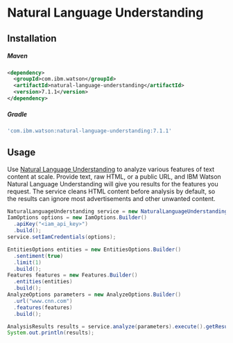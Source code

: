 # Natural Language Understanding

## Installation

##### Maven
```xml
<dependency>
  <groupId>com.ibm.watson</groupId>
  <artifactId>natural-language-understanding</artifactId>
  <version>7.1.1</version>
</dependency>
```

##### Gradle
```gradle
'com.ibm.watson:natural-language-understanding:7.1.1'
```

## Usage
Use [Natural Language Understanding](https://cloud.ibm.com/docs/services/natural-language-understanding?topic=natural-language-understanding-about)
to analyze various features of text content at scale. Provide text, raw HTML, or a public URL, and IBM Watson Natural
Language Understanding will give you results for the features you request. The service cleans HTML content before
analysis by default, so the results can ignore most advertisements and other unwanted content.

```java
NaturalLanguageUnderstanding service = new NaturalLanguageUnderstanding("2017-02-27");
IamOptions options = new IamOptions.Builder()
  .apiKey("<iam_api_key>")
  .build();
service.setIamCredentials(options);

EntitiesOptions entities = new EntitiesOptions.Builder()
  .sentiment(true)
  .limit(1)
  .build();
Features features = new Features.Builder()
  .entities(entities)
  .build();
AnalyzeOptions parameters = new AnalyzeOptions.Builder()
  .url("www.cnn.com")
  .features(features)
  .build();

AnalysisResults results = service.analyze(parameters).execute().getResul();
System.out.println(results);
```
